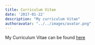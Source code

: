 ```yaml
---
title: Curriculum Vitae
date: '2017-01-22'
description: "My curriculum Vitae"
authoravatar: "../../images/avatar.png"
---
```

My Curriculum Vitae can be found [here](https://drive.google.com/open?id=0B5VTtKE_RbBDVVlzRzhOdTd6NEU)